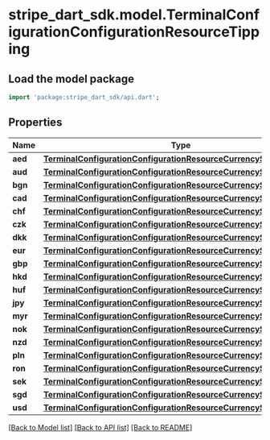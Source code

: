 # stripe_dart_sdk.model.TerminalConfigurationConfigurationResourceTipping

## Load the model package
```dart
import 'package:stripe_dart_sdk/api.dart';
```

## Properties
Name | Type | Description | Notes
------------ | ------------- | ------------- | -------------
**aed** | [**TerminalConfigurationConfigurationResourceCurrencySpecificConfig**](TerminalConfigurationConfigurationResourceCurrencySpecificConfig.md) |  | [optional] 
**aud** | [**TerminalConfigurationConfigurationResourceCurrencySpecificConfig**](TerminalConfigurationConfigurationResourceCurrencySpecificConfig.md) |  | [optional] 
**bgn** | [**TerminalConfigurationConfigurationResourceCurrencySpecificConfig**](TerminalConfigurationConfigurationResourceCurrencySpecificConfig.md) |  | [optional] 
**cad** | [**TerminalConfigurationConfigurationResourceCurrencySpecificConfig**](TerminalConfigurationConfigurationResourceCurrencySpecificConfig.md) |  | [optional] 
**chf** | [**TerminalConfigurationConfigurationResourceCurrencySpecificConfig**](TerminalConfigurationConfigurationResourceCurrencySpecificConfig.md) |  | [optional] 
**czk** | [**TerminalConfigurationConfigurationResourceCurrencySpecificConfig**](TerminalConfigurationConfigurationResourceCurrencySpecificConfig.md) |  | [optional] 
**dkk** | [**TerminalConfigurationConfigurationResourceCurrencySpecificConfig**](TerminalConfigurationConfigurationResourceCurrencySpecificConfig.md) |  | [optional] 
**eur** | [**TerminalConfigurationConfigurationResourceCurrencySpecificConfig**](TerminalConfigurationConfigurationResourceCurrencySpecificConfig.md) |  | [optional] 
**gbp** | [**TerminalConfigurationConfigurationResourceCurrencySpecificConfig**](TerminalConfigurationConfigurationResourceCurrencySpecificConfig.md) |  | [optional] 
**hkd** | [**TerminalConfigurationConfigurationResourceCurrencySpecificConfig**](TerminalConfigurationConfigurationResourceCurrencySpecificConfig.md) |  | [optional] 
**huf** | [**TerminalConfigurationConfigurationResourceCurrencySpecificConfig**](TerminalConfigurationConfigurationResourceCurrencySpecificConfig.md) |  | [optional] 
**jpy** | [**TerminalConfigurationConfigurationResourceCurrencySpecificConfig**](TerminalConfigurationConfigurationResourceCurrencySpecificConfig.md) |  | [optional] 
**myr** | [**TerminalConfigurationConfigurationResourceCurrencySpecificConfig**](TerminalConfigurationConfigurationResourceCurrencySpecificConfig.md) |  | [optional] 
**nok** | [**TerminalConfigurationConfigurationResourceCurrencySpecificConfig**](TerminalConfigurationConfigurationResourceCurrencySpecificConfig.md) |  | [optional] 
**nzd** | [**TerminalConfigurationConfigurationResourceCurrencySpecificConfig**](TerminalConfigurationConfigurationResourceCurrencySpecificConfig.md) |  | [optional] 
**pln** | [**TerminalConfigurationConfigurationResourceCurrencySpecificConfig**](TerminalConfigurationConfigurationResourceCurrencySpecificConfig.md) |  | [optional] 
**ron** | [**TerminalConfigurationConfigurationResourceCurrencySpecificConfig**](TerminalConfigurationConfigurationResourceCurrencySpecificConfig.md) |  | [optional] 
**sek** | [**TerminalConfigurationConfigurationResourceCurrencySpecificConfig**](TerminalConfigurationConfigurationResourceCurrencySpecificConfig.md) |  | [optional] 
**sgd** | [**TerminalConfigurationConfigurationResourceCurrencySpecificConfig**](TerminalConfigurationConfigurationResourceCurrencySpecificConfig.md) |  | [optional] 
**usd** | [**TerminalConfigurationConfigurationResourceCurrencySpecificConfig**](TerminalConfigurationConfigurationResourceCurrencySpecificConfig.md) |  | [optional] 

[[Back to Model list]](../README.md#documentation-for-models) [[Back to API list]](../README.md#documentation-for-api-endpoints) [[Back to README]](../README.md)



